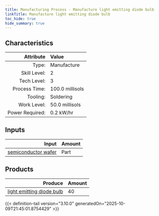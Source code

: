 ```yaml
---
title: Manufacturing Process - Manufacture light emitting diode bulb
linkTitle: Manufacture light emitting diode bulb
toc_hide: true
hide_summary: true
---
```

<!-- This is generated by the MarsSim HelpGenertor, do not edit. -->


## Characteristics

| Attribute      | Value |
|--------:|:------|
|Type:|Manufacture|
|Skill Level:|2|
|Tech Level:|3|
|Process Time:|100.0 millisols|
|Tooling:|Soldering|
|Work Level:|50.0 millisols|
|Power Required:|0.2 kW/hr|

## Inputs

| Input      | Amount |
|--------:|:------|
|[semiconductor wafer](/docs/definitions/part/semiconductor-wafer)|Part|1|

## Products


| Produce      | Amount |
|--------:|:------|
|[light emitting diode bulb](/docs/definitions/part/light-emitting-diode-bulb)|40|



{{< definition-tail version="3.10.0" generatedOn="2025-10-09T21:45:01.8754429" >}}



